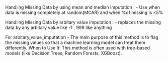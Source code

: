 Handling Missing Data by using mean and median imputation  : - 
Use when  data is missing completely at random(MCAR) and when %of missing is <5%

Handling Missing Data by arbitary value imputation : - 
replaces the missing data by any arbitary value like -1 , 999 like anything

For arbitary_value_imputation - The main purpose of this method is to flag the missing values so that a machine learning model can treat them differently.
When to Use It: This method is often used with tree-based models (like Decision Trees, Random Forests, XGBoost).
